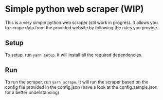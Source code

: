 # Simple python web scraper (WIP)

This is a very simple python web scraper (stil work in progres). It allows you to scrape data from the provided website by following the rules you provide.

## Setup

To setup, run `yarn setup`. It will install all the required dependencies.

## Run

To run the scraper, run `yarn scrape`. It will run the scraper based on the config file provided in the config.json (have a look at the config.sample.json for a better understanding)
